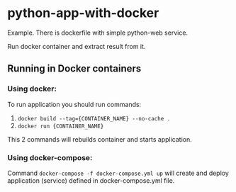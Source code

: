 # python-app-with-docker

Example. There is dockerfile with simple python-web service.

Run docker container and extract result from it.

## Running in Docker containers

### Using docker:
To run application you should run commands:
 1. ```docker build --tag={CONTAINER_NAME} --no-cache .```
 2. ```docker run {CONTAINER_NAME}```
 
 This 2 commands will rebuilds container and starts application.
 
### Using docker-compose:
Command ```docker-compose -f docker-compose.yml up``` will create and deploy application (service) 
defined in docker-compose.yml file.

